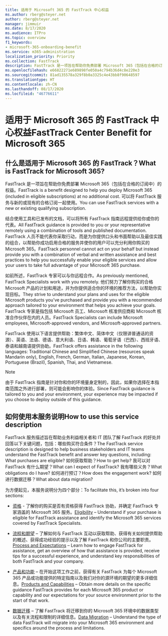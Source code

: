 ```yaml
---
title: 适用于 Microsoft 365 的 FastTrack 中心权益
ms.author: rberg@steyer.net
author: rberg@steyer.net
manager: jimmuir
ms.date: 8/17/2020
ms.audience: ITPro
ms.topic: overview
f1_keywords:
- microsoft-365-onboarding-benefit
ms.service: m365-administration
localization_priority: Priority
ms.collection: FastTrack
description: FastTrack 是一项旨在帮助你免费部署 Microsoft 365（包括在合格的订阅中）的权益。 可以将 FastTrack 服务与新的或现有的合格订阅一起使用。
ms.openlocfilehash: e66822271e689898fe050a4c794b36d4c8e220e3
ms.sourcegitcommit: 81ad135578a329f8b0a3325c4e43bb8f90648597
ms.translationtype: HT
ms.contentlocale: zh-CN
ms.lasthandoff: 08/17/2020
ms.locfileid: "46776611"
---
```

# <a name="fasttrack-center-benefit-for-microsoft-365"></a><span data-ttu-id="ef9e7-104">适用于 Microsoft 365 的 FastTrack 中心权益</span><span class="sxs-lookup"><span data-stu-id="ef9e7-104">FastTrack Center Benefit for Microsoft 365</span></span>

## <a name="what-is-fasttrack-for-microsoft-365"></a><span data-ttu-id="ef9e7-105">什么是适用于 Microsoft 365 的 FastTrack？</span><span class="sxs-lookup"><span data-stu-id="ef9e7-105">What is FastTrack for Microsoft 365?</span></span>

<span data-ttu-id="ef9e7-106">FastTrack 是一项旨在帮助你免费部署 Microsoft 365（包括在合格的订阅中）的权益。</span><span class="sxs-lookup"><span data-stu-id="ef9e7-106">FastTrack is a benefit designed to help you deploy Microsoft 365 (included in eligible subscriptions) at no additional cost.</span></span> <span data-ttu-id="ef9e7-107">可以将 FastTrack 服务与新的或现有的合格订阅一起使用。</span><span class="sxs-lookup"><span data-stu-id="ef9e7-107">You can use FastTrack services with a new or existing qualifying subscription.</span></span>

<span data-ttu-id="ef9e7-108">结合使用工具和已发布的文档，可以将所有 FastTrack 指南远程提供给你或你的代表。</span><span class="sxs-lookup"><span data-stu-id="ef9e7-108">All FastTrack guidance is provided to you or your representative remotely using a combination of tools and published documentation.</span></span> <span data-ttu-id="ef9e7-109">FastTrack 人员不能代表你采取行动，而是为你提供口头和书面帮助以及最佳实践的组合，以帮助你成功启用合格的服务并使你的用户可以充分利用你购买的 Microsoft 365。</span><span class="sxs-lookup"><span data-stu-id="ef9e7-109">FastTrack personnel cannot act on your behalf but instead provide you with a combination of verbal and written assistance and best practices to help you successfully enable your eligible services and allow your users to take full advantage of your Microsoft 365 purchase.</span></span>

<span data-ttu-id="ef9e7-110">如前所述，FastTrack 专家可以与你远程合作。</span><span class="sxs-lookup"><span data-stu-id="ef9e7-110">As previously mentioned, FastTrack Specialists work with you remotely.</span></span> <span data-ttu-id="ef9e7-111">他们努力了解你购买的合格 Microsoft 产品的计划和用途，并为你提供适合你的环境的推荐方法，以帮助你实现目标。</span><span class="sxs-lookup"><span data-stu-id="ef9e7-111">They strive to understand your plans and uses for the eligible Microsoft products you’ve purchased and provide you with a recommended approach tailored to your environment that helps you achieve your goals.</span></span> <span data-ttu-id="ef9e7-112">FastTrack 专家是指包括 Microsoft 员工、Microsoft 核准供应商和 Microsoft 核准合作伙伴在内的人员。</span><span class="sxs-lookup"><span data-stu-id="ef9e7-112">FastTrack Specialists can include Microsoft employees, Microsoft-approved vendors, and Microsoft-approved partners.</span></span>

<span data-ttu-id="ef9e7-113">FastTrack 使用以下语言提供帮助：繁体中文、简体中文（仅限讲普通话的资源）、英语、法语、德语、意大利语、日语、韩语、葡萄牙语（巴西）、西班牙语、泰语和越南语提供协助。</span><span class="sxs-lookup"><span data-stu-id="ef9e7-113">FastTrack offers assistance in the following languages: Traditional Chinese and Simplified Chinese (resources speak Mandarin only), English, French, German, Italian, Japanese, Korean, Portuguese (Brazil), Spanish, Thai, and Vietnamese.</span></span>

> [!NOTE]
> <span data-ttu-id="ef9e7-114">由于 FastTrack 指南是针对你和你的环境量身定制的，因此，如果你选择在本指南范围之外进行部署，则可能会影响你的体验。</span><span class="sxs-lookup"><span data-stu-id="ef9e7-114">Since FastTrack guidance is tailored to you and your environment, your experience may be impacted if you choose to deploy outside of this guidance.</span></span>

## <a name="how-to-use-this-service-description"></a><span data-ttu-id="ef9e7-115">如何使用本服务说明</span><span class="sxs-lookup"><span data-stu-id="ef9e7-115">How to use this service description</span></span>

<span data-ttu-id="ef9e7-116">FastTrack 服务描述旨在帮助业务利益相关者和 IT 团队了解 FastTrack 的好处并回答以下关键问题，包括：哪些购买符合条件？</span><span class="sxs-lookup"><span data-stu-id="ef9e7-116">The FastTrack service description is designed to help business stakeholders and IT teams understand the FastTrack benefit and answer key questions, including: What purchases are eligible?</span></span> <span data-ttu-id="ef9e7-117">如何获取帮助？</span><span class="sxs-lookup"><span data-stu-id="ef9e7-117">How to get help?</span></span> <span data-ttu-id="ef9e7-118">我可以对 FastTrack 有什么期望？</span><span class="sxs-lookup"><span data-stu-id="ef9e7-118">What can I expect of FastTrack?</span></span> <span data-ttu-id="ef9e7-119">我有哪些义务？</span><span class="sxs-lookup"><span data-stu-id="ef9e7-119">What obligations do I have?</span></span> <span data-ttu-id="ef9e7-120">如何进行预订？</span><span class="sxs-lookup"><span data-stu-id="ef9e7-120">How does the engagement work?</span></span> <span data-ttu-id="ef9e7-121">如何进行数据迁移？</span><span class="sxs-lookup"><span data-stu-id="ef9e7-121">What about data migration?</span></span>

<span data-ttu-id="ef9e7-122">为方便起见，本服务说明分为四个部分：</span><span class="sxs-lookup"><span data-stu-id="ef9e7-122">To facilitate this, it’s broken into four sections:</span></span>

  - <span data-ttu-id="ef9e7-123">[资格](eligibility.md) - 了解你的购买是否有资格获得 FastTrack 协助，并确定 FastTrack 专家涵盖的 Microsoft 365 服务。</span><span class="sxs-lookup"><span data-stu-id="ef9e7-123">[Eligibility](eligibility.md) – Understand if your purchase is eligible for FastTrack assistance and identify the Microsoft 365 services covered by FastTrack Specialists.</span></span>

  - <span data-ttu-id="ef9e7-124">[流程和期望](process-and-expectations.md) – 了解如何与 FastTrack 互动以获取帮助、获得有关如何提供帮助的概述、获得成功经验的提示以及了解 FastTrack 和你公司的主要职责。</span><span class="sxs-lookup"><span data-stu-id="ef9e7-124">[Process and Expectations](process-and-expectations.md) – Learn how to engage FastTrack for assistance, get an overview of how that assistance is provided, receive tips for a successful experience, and understand key responsibilities of both FastTrack and your company.</span></span>

  - <span data-ttu-id="ef9e7-125">[产品和功能](products-and-capabilities.md) – 在开始这项工作之前，获得有关 FastTrack 为每个 Microsoft 365 产品或功能提供的特定指南以及我们对你的源环境的期望的更多详细信息。</span><span class="sxs-lookup"><span data-stu-id="ef9e7-125">[Products and Capabilities](products-and-capabilities.md) – Obtain more details on the specific guidance FastTrack provides for each Microsoft 365 product or capability and our expectations for your source environment prior to the start of that work.</span></span>

  - <span data-ttu-id="ef9e7-126">[数据迁移](data-migration.md) – 了解 FastTrack 将迁移到你的 Microsoft 365 环境中的数据类型以及有关流程和限制的详细信息。</span><span class="sxs-lookup"><span data-stu-id="ef9e7-126">[Data Migration](data-migration.md) – Understand the type of data FastTrack will migrate into your Microsoft 365 environment and specifics around the process and limitations.</span></span>
